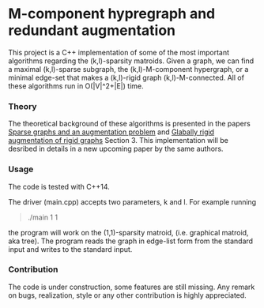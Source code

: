 # M-component hypregraph and redundant augmentation

This project is a C++ implementation of some of the most important algorithms regarding the (k,l)-sparsity matroids. Given a graph, we can find a maximal 
(k,l)-sparse subgraph, the (k,l)-M-component hypergraph, or a minimal edge-set that makes a (k,l)-rigid graph (k,l)-M-connected. All of these algorithms run in 
O(|V|^2+|E|) time. 

### Theory

The theoretical background of these algorithms is presented in the papers [Sparse graphs and an augmentation problem](https://link.springer.com/article/10.1007/s10107-021-01689-0) 
and [Glabally rigid augmentation of rigid graphs](https://web.cs.elte.hu/egres/tr/egres-21-04.pdf) Section 3. This implementation will be desribed in details in a new upcoming paper 
by the same authors.  

### Usage

The code is tested with C++14. 

The driver (main.cpp) accepts two parameters, k and l. For example running 

>./main 1 1 

the program will work on the (1,1)-sparsity matroid, (i.e. graphical matroid, aka tree). 
The program reads the graph in edge-list form from the standard input and writes to the standard input. 

### Contribution

The code is under construction, some features are still missing. Any remark on bugs, realization, style or any other contribution is highly appreciated. 
